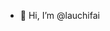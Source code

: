 - 👋 Hi, I’m @lauchifai

<!---
lauchifai/lauchifai is a ✨ special ✨ repository because its `README.md` (this file) appears on your GitHub profile.
You can click the Preview link to take a look at your changes.
--->
